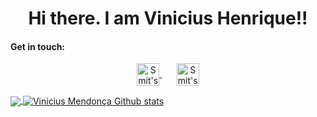<h1 align="center">Hi there. I am Vinicius Henrique!!</h1>

<h4 align="left">Get in touch: </h3>
  <p align="center">
      <a href="https://br.linkedin.com/in/vinicius-henrique-engproducao">
        <img align="center" alt="Smit's Linkdeln" width="36px" src="https://upload.wikimedia.org/wikipedia/commons/e/e9/Linkedin_icon.svg"/>
      </a>&nbsp;&nbsp;&nbsp;&nbsp;&nbsp;
      <a href="https://www.instagram.com/vini_henr/">
        <img align="center" alt="Smit's Instagram" width="36px" src="https://upload.wikimedia.org/wikipedia/commons/e/e7/Instagram_logo_2016.svg" />
      </a>
 	</p>

<a href="https://github.com/ViniciusMend">
  <img align="center" src="https://github-readme-stats.vercel.app/api/top-langs/?username=ViniciusMend&theme=light&hide_langs_below=1" />
</a>
<a href="https://github.com/ViniciusMend">
 <img align="center" src="https://github-readme-stats.vercel.app/api?username=ViniciusMend&show_icons=true&theme=light&line_height=27" alt="Vinicius Mendonça Github stats"/>
</a>
